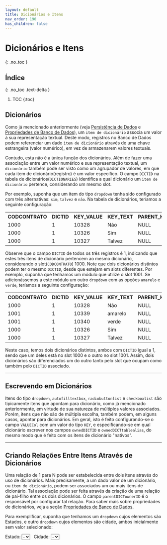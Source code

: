 ```yaml
---
layout: default
title: Dicionários e Itens
nav_order: 190
has_children: false
---
```

# Dicionários e Itens
{: .no_toc }

## Índice
{: .no_toc .text-delta }

1. TOC
{:toc}


## Dicionários

Como já mencionado anteriormente (veja [Persistência de Dados](datapersistency.md) e [Propriedades de Banco de Dados](items/databaseproperties.md)), um `item de dicionário` associa um valor à sua representação textual. Deste modo, registros no Banco de Dados podem referenciar um dado `item de dicionário` através de uma chave estrangeira (valor numérico), em vez de armazenarem valores textuais.

Contudo, esta não é a única função dos dicionários. Além de fazer uma associação entre um valor numérico e sua representação textual, um `dicionário` também pode ser visto como um agrupador de valores, em que cada item de dicionário(registro) é um valor específico. O campo `DICTID` na tabela de dicionários(`DICTIONARIES`) identifica a qual dicionário um `item de dicionário` pertence, considerando um mesmo slot.

Por exemplo, suponha que um item do tipo `dropdown` tenha sido configurado com três alternativas: `sim`, `talvez` e `não`. Na tabela de dicionários, teríamos a seguinte configuração:

<table>
  <tr>
    <th style="text-align:left">CODCONTRATO</th>
    <th style="text-align:left">DICTID</th>
    <th style="text-align:left">KEY_VALUE</th>
    <th style="text-align:left">KEY_TEXT</th>
    <th style="text-align:left">PARENT_KEY</th>
    <th style="text-align:left">DISPLAY_ORDER</th>
  </tr>
  <tr>
    <td>1000</td>
    <td>1</td>
    <td>10328</td>
    <td>Não</td>
    <td>NULL</td>
    <td>30</td>
  </tr>
  <tr>
    <td>1000</td>
    <td>1</td>
    <td>10326</td>
    <td>Sim</td>
    <td>NULL</td>
    <td>10</td>
  </tr>
   <tr>
    <td>1000</td>
    <td>1</td>
    <td>10327</td>
    <td>Talvez</td>
    <td>NULL</td>
    <td>20</td>
  </tr>
</table>


Observe que o campo `DICTID` de todos os três registros é 1, indicando que estes três itens de dicionário pertencem ao mesmo dicionário, considerando o slot(`CODCONTRATO`) 1000. Note que dois dicionários distintos podem ter o mesmo `DICTID`, desde que estejam em slots diferentes. Por exemplo, suponha que tenhamos um módulo que utilize o slot 1001. Se adicionássemos a este módulo um outro `dropdown` com as opções `amarelo` e `verde`, teríamos a seguinte configuração:


<table>
  <tr>
    <th style="text-align:left">CODCONTRATO</th>
    <th style="text-align:left">DICTID</th>
    <th style="text-align:left">KEY_VALUE</th>
    <th style="text-align:left">KEY_TEXT</th>
    <th style="text-align:left">PARENT_KEY</th>
    <th style="text-align:left">DISPLAY_ORDER</th>
  </tr>
  <tr>
    <td>1000</td>
    <td>1</td>
    <td>10328</td>
    <td>Não</td>
    <td>NULL</td>
    <td>30</td>
  </tr>
  <tr>
    <td>1001</td>
    <td>1</td>
    <td>10339</td>
    <td>amarelo</td>
    <td>NULL</td>
    <td>NULL</td>
  </tr>
    <tr>
    <td>1001</td>
    <td>1</td>
    <td>10340</td>
    <td>verde</td>
    <td>NULL</td>
    <td>NULL</td>
  </tr>
  <tr>
    <td>1000</td>
    <td>1</td>
    <td>10326</td>
    <td>Sim</td>
    <td>NULL</td>
    <td>10</td>
  </tr>
   <tr>
    <td>1000</td>
    <td>1</td>
    <td>10327</td>
    <td>Talvez</td>
    <td>NULL</td>
    <td>20</td>
  </tr>
</table>


Neste caso, temos dois dicionários distintos, ambos com `DICTID` igual a 1, sendo que um deles está no slot 1000 e o outro no slot 1001. Assim, dois dicionários são diferenciados um do outro tanto pelo slot que ocupam como também pelo `DICTID` associado.


---

##  Escrevendo em Dicionários

Itens do tipo `dropdown`, `autofilltextbox`, `radiobuttonlist` e `checkboxlist` são tipicamente itens que apontam para dicionário, como já mencionado anteriormente, em virtude de sua natureza de múltiplos valores associados. Porém, itens que não são de múltipla escolha, também podem, em alguns casos, apontar para dicionários. Em geral, isto é feito configurando-se o campo `VALUECol` com um valor do tipo `KEY`, e especificando-se em qual dicionário escrever nos campos `ownedDICTID` e `ownedDICTtablealias`, do mesmo modo que é feito com os itens de dicionário "nativos".

---

## Criando Relações Entre Itens Através de Dicionários

Uma relação de 1 para N pode ser estabelecida entre dois itens através do uso de dicionários. Mais precisamente, a um dado valor de um dicionário, ou `item de dicionário`, podem ser associados um ou mais itens de dicionário. Tal associação pode ser feita através da criação de uma relação de pai-filho entre os dois dicionários. O campo `parentDICTownerID` é o responsável por configurar tal relação. Para saber mais sobre propriedades de dicionários, veja a seção [Propriedades de Banco de Dados](items/databaseproperties.md).

Para exemplificar, suponha que tenhamos um `dropdown` cujos elementos são Estados, e outro `dropdown` cujos elementos são cidade, ambos inicialmente sem valor selecionado:

<div class="code-example">
<span style="white-space: nowrap">Estado: <select enabled><option value="-">-</option></select>&nbsp;&nbsp;</span> 
<span style="white-space: nowrap">Cidade: <select enabled><option value="-">-</option></select>&nbsp;&nbsp;</span> 
</div>
